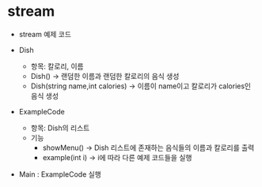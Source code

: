 stream
==========

 - stream 예제 코드
 - Dish
   - 항목: 칼로리, 이름
   - Dish() -> 랜덤한 이름과 랜덤한 칼로리의 음식 생성
   - Dish(string name,int calories) -> 이름이 name이고 칼로리가 calories인 음식 생성
  
 - ExampleCode
   - 항목: Dish의 리스트
   - 기능
     - showMenu() -> Dish 리스트에 존재하는 음식들의 이름과 칼로리를 출력
     - example(int i) -> i에 따라 다른 예제 코드들을 실행
 
 - Main : ExampleCode 실행
 